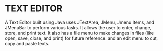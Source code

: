 # TEXT EDITOR
A Text Editor built using Java uses JTextArea, JMenu, Jmenu Items, and JMenuBar to perform various tasks. It allows the user to enter, change, store, and print text. It also has a file menu to make changes in files (like open, save, close, and print) for future reference. and an edit menu to cut, copy and paste texts.
